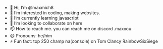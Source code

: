 - 👋 Hi, I’m @maxmich8
- 👀 I’m interested in coding, making websites.
- 🌱 I’m currently learning javascript
- 💞️ I’m looking to collaborate on here
- 📫 How to reach me. you can reach me on discord .maxxou
- 😄 Pronouns: he/him
- ⚡ Fun fact: top 250 champ na(console) on Tom Clancy RainbowSixSiege

<!---
maxmich8/maxmich8 is a ✨ special ✨ repository because its `README.md` (this file) appears on your GitHub profile.
You can click the Preview link to take a look at your changes.
--->

